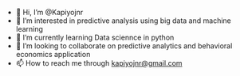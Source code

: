 - 👋 Hi, I’m @Kapiyojnr
- 👀 I’m interested in predictive analysis using big data and machine learning
- 🌱 I’m currently learning Data sciennce in python
- 💞️ I’m looking to collaborate on predictive analytics and behavioral economics application 
- 📫 How to reach me through kapiyojnr@gmail.com

<!---
Kapiyojnr/Kapiyojnr is a ✨ special ✨ repository because its `README.md` (this file) appears on your GitHub profile.
You can click the Preview link to take a look at your changes.
--->
